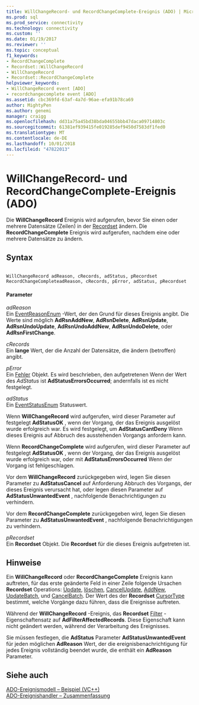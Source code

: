 ```yaml
---
title: WillChangeRecord- und RecordChangeComplete-Ereignis (ADO) | Microsoft-Dokumentation
ms.prod: sql
ms.prod_service: connectivity
ms.technology: connectivity
ms.custom: ''
ms.date: 01/19/2017
ms.reviewer: ''
ms.topic: conceptual
f1_keywords:
- RecordChangeComplete
- Recordset::WillChangeRecord
- WillChangeRecord
- Recordset::RecordChangeComplete
helpviewer_keywords:
- WillChangeRecord event [ADO]
- recordchangecomplete event [ADO]
ms.assetid: cbc369fd-63af-4a7d-96ae-efa91b78ca69
author: MightyPen
ms.author: genemi
manager: craigg
ms.openlocfilehash: dd31a75a45bd38bda04655bbb47daca09714803c
ms.sourcegitcommit: 61381ef939415fe019285def9450d7583df1fed0
ms.translationtype: MT
ms.contentlocale: de-DE
ms.lasthandoff: 10/01/2018
ms.locfileid: "47822013"
---
```

# <a name="willchangerecord-and-recordchangecomplete-events-ado"></a>WillChangeRecord- und RecordChangeComplete-Ereignis (ADO)
Die **WillChangeRecord** Ereignis wird aufgerufen, bevor Sie einen oder mehrere Datensätze (Zeilen) in der [Recordset](../../../ado/reference/ado-api/recordset-object-ado.md) ändern. Die **RecordChangeComplete** Ereignis wird aufgerufen, nachdem eine oder mehrere Datensätze zu ändern.  
  
## <a name="syntax"></a>Syntax  
  
```  
  
WillChangeRecord adReason, cRecords, adStatus, pRecordset  
RecordChangeCompleteadReason, cRecords, pError, adStatus, pRecordset  
```  
  
#### <a name="parameters"></a>Parameter  
 *adReason*  
 Ein [EventReasonEnum](../../../ado/reference/ado-api/eventreasonenum.md) -Wert, der den Grund für dieses Ereignis angibt. Die Werte sind möglich **AdRsnAddNew**, **AdRsnDelete**, **AdRsnUpdate**, **AdRsnUndoUpdate**, **AdRsnUndoAddNew**, **AdRsnUndoDelete**, oder **AdRsnFirstChange**.  
  
 *cRecords*  
 Ein **lange** Wert, der die Anzahl der Datensätze, die ändern (betroffen) angibt.  
  
 *pError*  
 Ein [Fehler](../../../ado/reference/ado-api/error-object.md) Objekt. Es wird beschrieben, den aufgetretenen Wenn der Wert des *AdStatus* ist **AdStatusErrorsOccurred**; andernfalls ist es nicht festgelegt.  
  
 *adStatus*  
 Ein [EventStatusEnum](../../../ado/reference/ado-api/eventstatusenum.md) Statuswert.  
  
 Wenn **WillChangeRecord** wird aufgerufen, wird dieser Parameter auf festgelegt **AdStatusOK** , wenn der Vorgang, der das Ereignis ausgelöst wurde erfolgreich war. Es wird festgelegt, um **AdStatusCantDeny** Wenn dieses Ereignis auf Abbruch des ausstehenden Vorgangs anfordern kann.  
  
 Wenn **RecordChangeComplete** wird aufgerufen, wird dieser Parameter auf festgelegt **AdStatusOK** , wenn der Vorgang, der das Ereignis ausgelöst wurde erfolgreich war, oder mit **AdStatusErrorsOccurred** Wenn der Vorgang ist fehlgeschlagen.  
  
 Vor dem **WillChangeRecord** zurückgegeben wird, legen Sie diesen Parameter zu **AdStatusCancel** auf Anforderung Abbruch des Vorgangs, der dieses Ereignis verursacht hat, oder legen diesen Parameter auf  **AdStatusUnwantedEvent** , nachfolgende Benachrichtigungen zu verhindern.  
  
 Vor dem **RecordChangeComplete** zurückgegeben wird, legen Sie diesen Parameter zu **AdStatusUnwantedEvent** , nachfolgende Benachrichtigungen zu verhindern.  
  
 *pRecordset*  
 Ein **Recordset** Objekt. Die **Recordset** für die dieses Ereignis aufgetreten ist.  
  
## <a name="remarks"></a>Hinweise  
 Ein **WillChangeRecord** oder **RecordChangeComplete** Ereignis kann auftreten, für das erste geänderte Feld in einer Zeile folgende Ursachen **Recordset** Operations: [ Update](../../../ado/reference/ado-api/update-method.md), [löschen](../../../ado/reference/ado-api/delete-method-ado-recordset.md), [CancelUpdate](../../../ado/reference/ado-api/cancelupdate-method-ado.md), [AddNew](../../../ado/reference/ado-api/addnew-method-ado.md), [UpdateBatch](../../../ado/reference/ado-api/updatebatch-method.md), und [ CancelBatch](../../../ado/reference/ado-api/cancelbatch-method-ado.md). Der Wert des der **Recordset** [CursorType](../../../ado/reference/ado-api/cursortype-property-ado.md) bestimmt, welche Vorgänge dazu führen, dass die Ereignisse auftreten.  
  
 Während der **WillChangeRecord** -Ereignis, das **Recordset** [Filter](../../../ado/reference/ado-api/filter-property.md) -Eigenschaftensatz auf **AdFilterAffectedRecords**. Diese Eigenschaft kann nicht geändert werden, während der Verarbeitung des Ereignisses.  
  
 Sie müssen festlegen, die **AdStatus** Parameter **AdStatusUnwantedEvent** für jeden möglichen **AdReason** Wert, der die ereignisbenachrichtigung für jedes Ereignis vollständig beendet wurde, die enthält ein **AdReason** Parameter.  
  
## <a name="see-also"></a>Siehe auch  
 [ADO-Ereignismodell – Beispiel (VC++)](../../../ado/reference/ado-api/ado-events-model-example-vc.md)   
 [ADO-Ereignishandler – Zusammenfassung](../../../ado/guide/data/ado-event-handler-summary.md)
